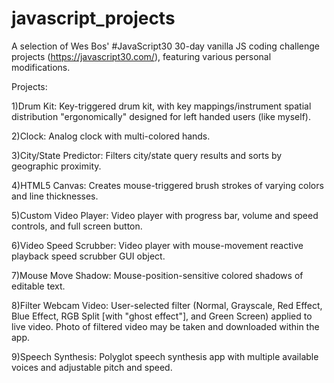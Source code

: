 # javascript_projects
A selection of Wes Bos' #JavaScript30 30-day vanilla JS coding challenge projects (https://javascript30.com/), featuring various personal modifications. 

Projects: 

1)Drum Kit: 
 Key-triggered drum kit, with key mappings/instrument spatial distribution "ergonomically" designed for left handed users (like myself). 

2)Clock: 
 Analog clock with multi-colored hands. 

3)City/State Predictor: 
 Filters city/state query results and sorts by geographic proximity.

4)HTML5 Canvas: 
 Creates mouse-triggered brush strokes of varying colors and line thicknesses. 

5)Custom Video Player: 
 Video player with progress bar, volume and speed controls, and full screen button. 
 
 6)Video Speed Scrubber: 
 Video player with mouse-movement reactive playback speed scrubber GUI object. 

7)Mouse Move Shadow: 
  Mouse-position-sensitive colored shadows of editable text. 

8)Filter Webcam Video: 
  User-selected filter (Normal, Grayscale, Red Effect, Blue Effect, RGB Split [with "ghost effect"], and Green Screen)
  applied to live video. Photo of filtered video may be taken and downloaded within the app.

9)Speech Synthesis: 
Polyglot speech synthesis app with multiple available voices and adjustable pitch and speed. 
  
  

